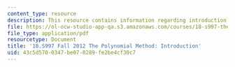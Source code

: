 ```yaml
---
content_type: resource
description: This resource contains information regarding introduction.
file: https://ol-ocw-studio-app-qa.s3.amazonaws.com/courses/18-s997-the-polynomial-method-fall-2012/43c5d5700347be070289fe2be4cf30c7_MIT18_S997F12_lec1.pdf
file_type: application/pdf
resourcetype: Document
title: '18.S997 Fall 2012 The Polynomial Method: Introduction'
uid: 43c5d570-0347-be07-0289-fe2be4cf30c7
---
```

